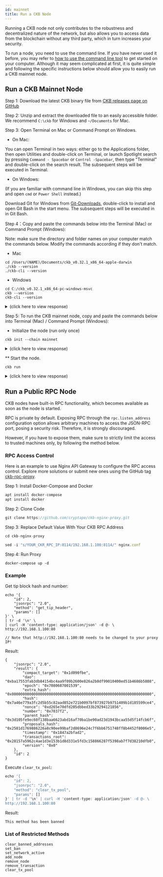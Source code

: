 ```yaml
---
id: mainnet
title: Run a CKB Node
---
```


Running a CKB node not only contributes to the robustness and decentralized nature of the network, but also allows you to access data from the blockchain without any third party, which in turn increases your security.

To run a node, you need to use the command line. If you have never used it before, you may refer to [how to use the command line tool](https://www.google.com/search?q=learn+command+line) to get started on your computer. Although it may seem complicated at first, it is quite simple and following the specific instructions below should allow you to easily run a CKB mainnet node.

## Run a CKB Mainnet Node

Step 1: Download the latest CKB binary file from [CKB releases page on GitHub](https://github.com/nervosnetwork/ckb/releases) 

Step 2:  Unzip and extract the downloaded file to an easily accessible folder. We recommend `C:\ckb` for Windows and `~/Documents` for Mac.

Step 3: Open Terminal on Mac or Command Prompt on Windows.

* On Mac:

You can open Terminal in two ways: either go to the Applications folder, then open Utilities and double-click on Terminal, or launch Spotlight search by pressing `Command - Spacebar` or `Control -Spacebar`, then type "Terminal" and double-click on the search result. The subsequent steps will be executed in Terminal.

* On Windows:

(If you are familiar with command line in Windows, you can skip this step and open `cmd` or `Power Shell` instead.)

Download Git for Windows from [Git-Downloads](https://git-scm.com/downloads), double-click to install and open Git Bash in the start menu. The subsequent steps will be executed in in Git Bash.

Step 4：Copy and paste the commands below into the Terminal (Mac) or Command Prompt (Windows):

Note: make sure the directory and folder names on your computer match the commands below. Modify the commands according if they don't match. 

* Mac

```
cd /Users/(NAME)/Documents/ckb_v0.32.1_x86_64-apple-darwin
./ckb --version
./ckb-cli --version
```

* Windows

```
cd C:/ckb_v0.32.1_x86_64-pc-windows-msvc 
ckb --version 
ckb-cli --version
```

<details><summary>(click here to view response)</summary>

```bash

ckb 0.32.1 (9ebc9ce 2020-05-29)
ckb-cli 0.32.0 (0fc435d 2020-05-22)
```

</details>

Step 5: To run the CKB mainnet node, copy and paste the commands below into Terminal (Mac) / Command Prompt (Windows):

* Initialize the node (run only once)

```
ckb init --chain mainnet
```

<details><summary>(click here to view response)</summary>

```bash

WARN: mining feature is disabled because of lacking the block assembler config options
Initialized CKB directory in /PATH/ckb_v0.32.1_x86_64-apple-darwin
create ckb.toml
create ckb-miner.toml
```

</details>

** Start the node.

```
ckb run
```

<details><summary>(click here to view response)</summary>

```bash

2020-06-05 18:10:19.785 +08:00 main INFO sentry  sentry is disabled
2020-06-05 18:10:19.869 +08:00 main INFO main  Miner is disabled, edit ckb.toml to enable it
2020-06-05 18:10:19.942 +08:00 main INFO ckb-memory-tracker  track current process: unsupported
2020-06-05 18:10:19.942 +08:00 main INFO main  ckb version: 0.32.1 (9ebc9ce 2020-05-29)
2020-06-05 18:10:19.942 +08:00 main INFO main  chain genesis hash: 0x92b197aa1fba0f63633922c61c92375c9c074a93e85963554f5499fe1450d0e5
2020-06-05 18:10:19.944 +08:00 NetworkRuntime INFO ckb-network  p2p service event: ListenStarted { address: "/ip4/0.0.0.0/tcp/8115" }
2020-06-05 18:10:19.946 +08:00 NetworkRuntime INFO ckb-network  Listen on address: /ip4/0.0.0.0/tcp/8115/p2p/QmWKGXVhYx2T8YmbsC1RYjnrRf1hfz2ZNTMywrkN9y2bVg
2020-06-05 18:10:19.951 +08:00 main INFO ckb-db  Initialize a new database
2020-06-05 18:10:19.983 +08:00 main INFO ckb-db  Init database version 20191201091330
2020-06-05 18:10:20.146 +08:00 NetworkRuntime INFO ckb-relay  RelayProtocol(1).connected peer=SessionId(1)
2020-06-05 18:10:20.146 +08:00 NetworkRuntime INFO ckb-sync  SyncProtocol.connected peer=SessionId(1)
2020-06-05 18:10:20.451 +08:00 NetworkRuntime INFO ckb-sync  Ignoring getheaders from peer=SessionId(1) because node is in initial block download
2020-06-05 18:10:20.749 +08:00 ChainService INFO ckb-chain  block: 1, hash: 0x2567f226c73b04a6cb3ef04b3bb10ab99f37850794cd9569be7de00bac4db875, epoch: 0(1/1743), total_diff: 0x3b1bb3d4c1376a, txs:1
```

</details>

## Run a Public RPC Node
CKB nodes have built-in RPC functionality, which becomes available as soon as the node is started.

RPC is private by default. Exposing RPC through the `rpc.listen_address` configuration option allows arbitrary machines to access the JSON-RPC port, posing a security risk. Therefore, it is strongly discouraged. 

However, if you have to expose them, make sure to strictly limit the access to trusted machines only, by following the method below.

### RPC Access Control
Here is an example to use Nginx API Gateway to configure the RPC access control. Explore more solutions or submit new ones using the GitHub tag [ckb-rpc-proxy](https://github.com/topics/ckb-rpc-proxy).

Step 1: Install Docker-Compose and Docker

```jsx
apt install docker-compose
apt install docker
```

Step 2: Clone Code

```jsx
git clone https://github.com/cryptape/ckb-nginx-proxy.git
```

Step 3: Replace Default Value With Your CKB RPC Address

```jsx
cd ckb-nginx-proxy

sed -i "s/YOUR_CKR_RPC_IP:8114/192.168.1.100:8114/" nginx.conf
```

Step 4: Run Proxy

```
docker-compose up -d
```

### Example

Get tip block hash and number:
```
echo '{
    "id": 2,
    "jsonrpc": "2.0",
    "method": "get_tip_header",
    "params": []
}' \
| tr -d '\n' \
| curl -H 'content-type: application/json' -d @- \
http://192.168.1.100:80

// Note that http://192.168.1.100:80 needs to be changed to your proxy IP!
```

Result:
```
{
    "jsonrpc": "2.0",
    "result": {
        "compact_target": "0x1d090fbe",
        "dao": "0xba17553fab3db84154bc4aa9f09b2600e826a2b0df99010400ed51b4686b5808",
        "epoch": "0x7080687001539",
        "extra_hash": "0x0000000000000000000000000000000000000000000000000000000000000000",
        "hash": "0x7a46e779a3fc2d5b55c82aad852e721b0097bf873927b9751409b1d185599ce4",
        "nonce": "0xd265e70dfd205dbbed33b29294121856",
        "number": "0x7037f2",
        "parent_hash": "0x3d105fe9ec60f138baa6623abd16af70ba1be90ad23d1943bcaa55d5f14fcb6f",
        "proposals_hash": "0x2581d1769886226a8c90ee99baf2d8696e24c7f6bb6751748ff8b4452f8006e5",
        "timestamp": "0x1847a2bfad2",
        "transactions_root": "0x28157a5962c4ae1d3e153b1d8d331e5fd3c158866287f5398ab7f7d38210dfb0",
        "version": "0x0"
    },
    "id": 2
}
```
Execute `clear_tx_pool`:

```jsx
echo '{
    "id": 2,
    "jsonrpc": "2.0",
    "method": "clear_tx_pool",
    "params": []
}' | tr -d '\n' | curl -H 'content-type: application/json' -d @- \
http://192.168.1.100:80
```

Result:
```
This method has been banned
```

### List of Restricted Methods
```
clear_banned_addresses
set_ban
set_network_active
add_node
remove_node
remove_transaction
clear_tx_pool
```
